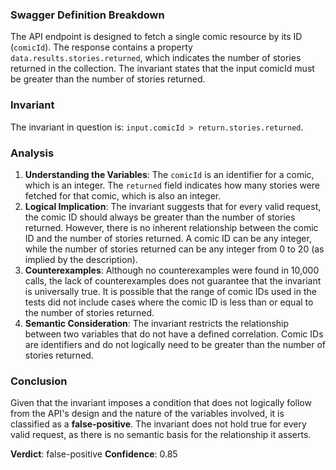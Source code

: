 ### Swagger Definition Breakdown
The API endpoint is designed to fetch a single comic resource by its ID (`comicId`). The response contains a property `data.results.stories.returned`, which indicates the number of stories returned in the collection. The invariant states that the input comicId must be greater than the number of stories returned.

### Invariant
The invariant in question is: `input.comicId > return.stories.returned`.

### Analysis
1. **Understanding the Variables**: The `comicId` is an identifier for a comic, which is an integer. The `returned` field indicates how many stories were fetched for that comic, which is also an integer. 
2. **Logical Implication**: The invariant suggests that for every valid request, the comic ID should always be greater than the number of stories returned. However, there is no inherent relationship between the comic ID and the number of stories returned. A comic ID can be any integer, while the number of stories returned can be any integer from 0 to 20 (as implied by the description). 
3. **Counterexamples**: Although no counterexamples were found in 10,000 calls, the lack of counterexamples does not guarantee that the invariant is universally true. It is possible that the range of comic IDs used in the tests did not include cases where the comic ID is less than or equal to the number of stories returned. 
4. **Semantic Consideration**: The invariant restricts the relationship between two variables that do not have a defined correlation. Comic IDs are identifiers and do not logically need to be greater than the number of stories returned. 

### Conclusion
Given that the invariant imposes a condition that does not logically follow from the API's design and the nature of the variables involved, it is classified as a **false-positive**. The invariant does not hold true for every valid request, as there is no semantic basis for the relationship it asserts. 

**Verdict**: false-positive
**Confidence**: 0.85
